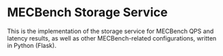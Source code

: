 # MECBench Storage Service
This is the implementation of the storage service for MECBench QPS and latency results, as well as other MECBench-related configurations, written in Python (Flask).
